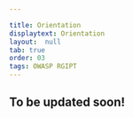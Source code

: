```yaml
---

title: Orientation
displaytext: Orientation
layout:  null
tab: true
order: 03
tags: OWASP RGIPT
---
```


## To be updated soon!
